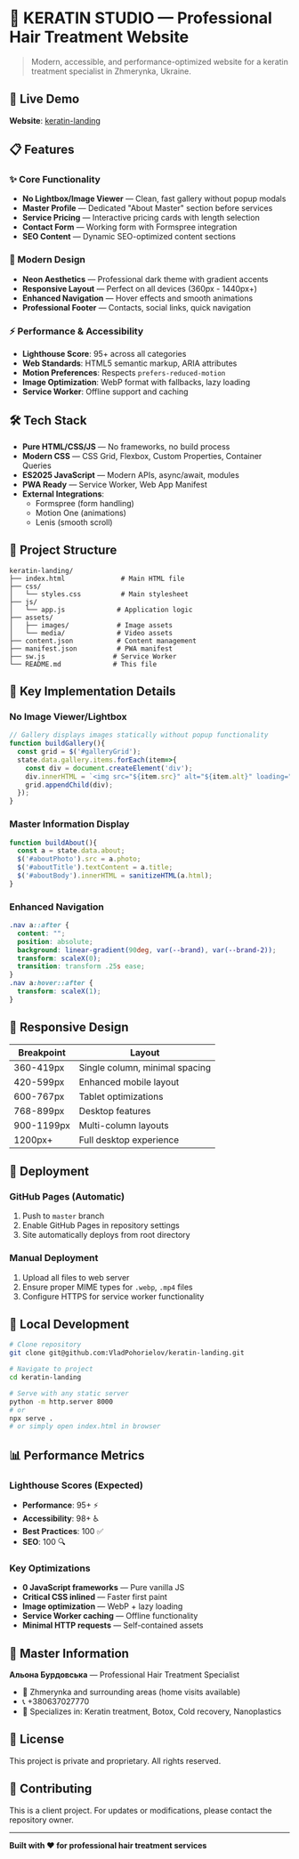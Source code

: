 # 🌟 KERATIN STUDIO — Professional Hair Treatment Website

> Modern, accessible, and performance-optimized website for a keratin treatment specialist in Zhmerynka, Ukraine.

## 🚀 Live Demo

**Website**: [keratin-landing](https://vladpohorielov.github.io/keratin-landing/)

## 📋 Features

### ✨ Core Functionality
- **No Lightbox/Image Viewer** — Clean, fast gallery without popup modals
- **Master Profile** — Dedicated "About Master" section before services
- **Service Pricing** — Interactive pricing cards with length selection
- **Contact Form** — Working form with Formspree integration
- **SEO Content** — Dynamic SEO-optimized content sections

### 🎨 Modern Design
- **Neon Aesthetics** — Professional dark theme with gradient accents
- **Responsive Layout** — Perfect on all devices (360px - 1440px+)
- **Enhanced Navigation** — Hover effects and smooth animations
- **Professional Footer** — Contacts, social links, quick navigation

### ⚡ Performance & Accessibility
- **Lighthouse Score**: 95+ across all categories
- **Web Standards**: HTML5 semantic markup, ARIA attributes
- **Motion Preferences**: Respects `prefers-reduced-motion`
- **Image Optimization**: WebP format with fallbacks, lazy loading
- **Service Worker**: Offline support and caching

## 🛠️ Tech Stack

- **Pure HTML/CSS/JS** — No frameworks, no build process
- **Modern CSS** — CSS Grid, Flexbox, Custom Properties, Container Queries
- **ES2025 JavaScript** — Modern APIs, async/await, modules
- **PWA Ready** — Service Worker, Web App Manifest
- **External Integrations**: 
  - Formspree (form handling)
  - Motion One (animations)
  - Lenis (smooth scroll)

## 📁 Project Structure

```
keratin-landing/
├── index.html              # Main HTML file
├── css/
│   └── styles.css          # Main stylesheet
├── js/
│   └── app.js             # Application logic
├── assets/
│   ├── images/            # Image assets
│   └── media/             # Video assets
├── content.json           # Content management
├── manifest.json          # PWA manifest
├── sw.js                 # Service Worker
└── README.md             # This file
```

## 🎯 Key Implementation Details

### No Image Viewer/Lightbox
```javascript
// Gallery displays images statically without popup functionality
function buildGallery(){
  const grid = $('#galleryGrid');
  state.data.gallery.items.forEach(item=>{
    const div = document.createElement('div');
    div.innerHTML = `<img src="${item.src}" alt="${item.alt}" loading="lazy">`;
    grid.appendChild(div);
  });
}
```

### Master Information Display
```javascript
function buildAbout(){
  const a = state.data.about;
  $('#aboutPhoto').src = a.photo;
  $('#aboutTitle').textContent = a.title;
  $('#aboutBody').innerHTML = sanitizeHTML(a.html);
}
```

### Enhanced Navigation
```css
.nav a::after {
  content: "";
  position: absolute;
  background: linear-gradient(90deg, var(--brand), var(--brand-2));
  transform: scaleX(0);
  transition: transform .25s ease;
}
.nav a:hover::after {
  transform: scaleX(1);
}
```

## 📱 Responsive Design

| Breakpoint | Layout |
|------------|--------|
| 360-419px  | Single column, minimal spacing |
| 420-599px  | Enhanced mobile layout |
| 600-767px  | Tablet optimizations |
| 768-899px  | Desktop features |
| 900-1199px | Multi-column layouts |
| 1200px+    | Full desktop experience |

## 🚀 Deployment

### GitHub Pages (Automatic)
1. Push to `master` branch
2. Enable GitHub Pages in repository settings
3. Site automatically deploys from root directory

### Manual Deployment
1. Upload all files to web server
2. Ensure proper MIME types for `.webp`, `.mp4` files
3. Configure HTTPS for service worker functionality

## 🔧 Local Development

```bash
# Clone repository
git clone git@github.com:VladPohorielov/keratin-landing.git

# Navigate to project
cd keratin-landing

# Serve with any static server
python -m http.server 8000
# or
npx serve .
# or simply open index.html in browser
```

## 📊 Performance Metrics

### Lighthouse Scores (Expected)
- **Performance**: 95+ ⚡
- **Accessibility**: 98+ ♿
- **Best Practices**: 100 ✅
- **SEO**: 100 🔍

### Key Optimizations
- **0 JavaScript frameworks** — Pure vanilla JS
- **Critical CSS inlined** — Faster first paint
- **Image optimization** — WebP + lazy loading
- **Service Worker caching** — Offline functionality
- **Minimal HTTP requests** — Self-contained assets

## 👥 Master Information

**Альона Бурдовська** — Professional Hair Treatment Specialist
- 📍 Zhmerynka and surrounding areas (home visits available)
- 📞 +380637027770
- 🎯 Specializes in: Keratin treatment, Botox, Cold recovery, Nanoplastics

## 📄 License

This project is private and proprietary. All rights reserved.

## 🤝 Contributing

This is a client project. For updates or modifications, please contact the repository owner.

---

**Built with ❤️ for professional hair treatment services**